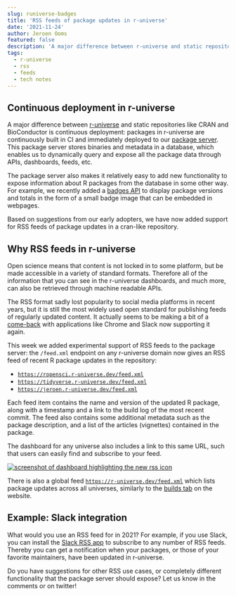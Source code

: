 ```yaml
---
slug: runiverse-badges
title: 'RSS feeds of package updates in r-universe'
date: '2021-11-24'
author: Jeroen Ooms
featured: false
description: 'A major difference between r-universe and static repositories like CRAN and BioConductor is continuous deployment: packages in r-universe are continuously built in CI and immediately deployed to our package server. This package server stores binaries and metadata in a database, which enables us to dynamically query and expose all the package data through APIs, dashboards, feeds, etc. Based on some suggestions from twitter users, we have added support for RSS feeds of package updates'
tags:
  - r-universe
  - rss
  - feeds
  - tech notes
---
```


## Continuous deployment in r-universe

A major difference between [r-universe](https://r-universe.dev) and static repositories like CRAN and BioConductor is continuous deployment: packages in r-universe are continuously built in CI and immediately deployed to our [package server](https://github.com/r-universe-org/cranlike-server/). This package server stores binaries and metadata in a database, which enables us to dynamically query and expose all the package data through APIs, dashboards, feeds, etc.


The package server also makes it relatively easy to add new functionality to expose information about R packages from the database in some other way. For example, we recently added a [badges API](/blog/2021/10/14/runiverse-badges/) to display package versions and totals in the form of a small badge image that can be embedded in webpages.

Based on suggestions from our early adopters, we have now added support for RSS feeds of package updates in a cran-like repository.

## Why RSS feeds in r-universe

Open science means that content is not locked in to some platform, but be made accessible in a variety of standard formats. Therefore all of the information that you can see in the r-universe dashboards, and much more, can also be retrieved through machine readable APIs.

The RSS format sadly lost popularity to social media platforms in recent years, but it is still the most widely used open standard for publishing feeds of regularly updated content. It actually seems to be making a bit of a [come-back](https://www.theverge.com/2021/5/20/22445284/google-rss-chrome-android-feature-test) with applications like Chrome and Slack now supporting it again.

This week we added experimental support of RSS feeds to the package server: the `/feed.xml` endpoint on any r-universe domain now gives an RSS feed of recent R package updates in the repository:

 - [`https://ropensci.r-universe.dev/feed.xml`](https://ropensci.r-universe.dev/feed.xml)
 - [`https://tidyverse.r-universe.dev/feed.xml`](https://tidyverse.r-universe.dev/feed.xml)
 - [`https://jeroen.r-universe.dev/feed.xml`](https://jeroen.r-universe.dev/feed.xml)


Each feed item contains the name and version of the updated R package, along with a timestamp and a link to the build log of the most recent commit. The feed also contains some additional metadata such as the package description, and a list of the articles (vignettes) contained in the package.


The dashboard for any universe also includes a link to this same URL, such that users can easily find and subscribe to your feed. 


[![screenshot of dashboard highlighting the new rss icon](dashboard-feed.png)](https://ropensci.r-universe.dev)

There is also a global feed [`https://r-universe.dev/feed.xml`](https://r-universe.dev/feed.xml) which lists package updates across all universes, similarly to the [builds tab](https://r-universe.dev/builds/) on the website.

## Example: Slack integration

What would you use an RSS feed for in 2021? For example, if you use Slack, you can install the [Slack RSS app](https://slack.com/help/articles/218688467-Add-RSS-feeds-to-Slack) to subscribe to any number of RSS feeds. Thereby you can get a notification when your packages, or those of your favorite maintainers, have been updated in r-universe.

Do you have suggestions for other RSS use cases, or completely different functionality that the package server should expose? Let us know in the comments or on twitter!
